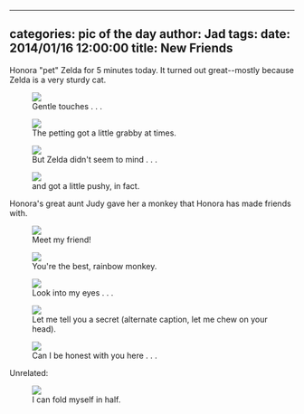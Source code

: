 
---
categories: pic of the day
author: Jad
tags: 
date: 2014/01/16 12:00:00
title: New Friends
---
Honora "pet" Zelda for 5 minutes today.  It turned out great--mostly because Zelda is a very sturdy cat.

<figure>
<img src="/img/2014/01/16/img_0677_large.jpg" />
<figcaption>Gentle touches . . .</figcaption>
</figure>

<figure>
<img src="/img/2014/01/16/img_0698_large.jpg" />
<figcaption>The petting got a little grabby at times.</figcaption>
</figure>

<figure>
<img src="/img/2014/01/16/img_0694_large.jpg" />
<figcaption>But Zelda didn't seem to mind . . .</figcaption>
</figure>

<figure>
<img src="/img/2014/01/16/img_0689_large.jpg" />
<figcaption>and got a little pushy, in fact.</figcaption>
</figure>


Honora's great aunt Judy gave her a monkey that Honora has made friends with.

<figure>
<img src="/img/2014/01/16/img_0180_large.jpg" />
<figcaption>Meet my friend!</figcaption>
</figure>

<figure>
<img src="/img/2014/01/16/img_0170_large.jpg" />
<figcaption>You're the best, rainbow monkey.</figcaption>
</figure>

<figure>
<img src="/img/2014/01/16/img_0190_large.jpg" />
<figcaption>Look into my eyes . . .</figcaption>
</figure>

<figure>
<img src="/img/2014/01/16/img_0178_large.jpg" />
<figcaption>Let me tell you a secret (alternate caption, let me chew on your head).</figcaption>
</figure>

<figure>
<img src="/img/2014/01/16/img_0195_large.jpg" />
<figcaption>Can I be honest with you here . . .</figcaption>
</figure>

Unrelated: 
<figure>
<img src="/img/2014/01/16/img_0117_large.jpg" />
<figcaption>I can fold myself in half.</figcaption>
</figure>

